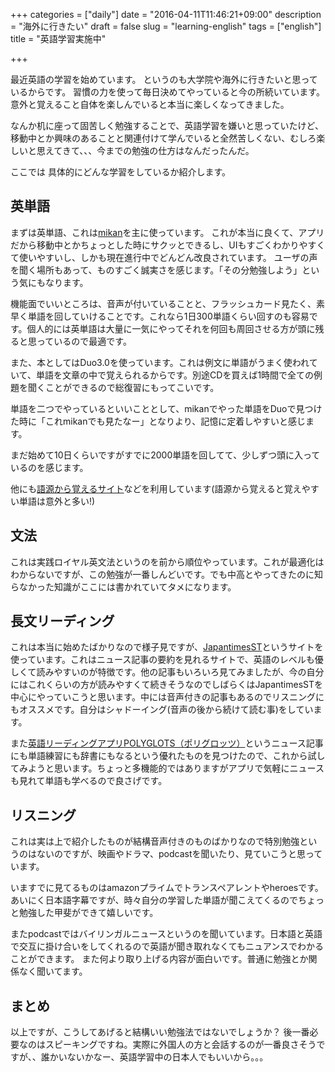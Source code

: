 +++
categories = ["daily"]
date = "2016-04-11T11:46:21+09:00"
description = "海外に行きたい"
draft = false
slug = "learning-english"
tags = ["english"]
title = "英語学習実施中"

+++

最近英語の学習を始めています。
というのも大学院や海外に行きたいと思っているからです。
習慣の力を使って毎日決めてやっていると今の所続いています。
意外と覚えること自体を楽しんでいると本当に楽しくなってきました。

なんか机に座って固苦しく勉強することで、英語学習を嫌いと思っていたけど、移動中とか興味のあることと関連付けて学んでいると全然苦しくない、むしろ楽しいと思えてきて、、、今までの勉強の仕方はなんだったんだ。

ここでは
具体的にどんな学習をしているか紹介します。

## 英単語
まずは英単語、これは[mikan](http://mikan.link/)を主に使っています。
これが本当に良くて、アプリだから移動中とかちょっとした時にサクッとできるし、UIもすごくわかりやすくて使いやすいし、しかも現在進行中でどんどん改良されています。
ユーザの声を聞く場所もあって、ものすごく誠実さを感じます。「その分勉強しよう」という気にもなります。

機能面でいいところは、音声が付いていることと、フラッシュカード見たく、素早く単語を回していけることです。これなら1日300単語くらい回すのも容易です。個人的には英単語は大量に一気にやってそれを何回も周回させる方が頭に残ると思っているので最適です。

また、本としてはDuo3.0を使っています。これは例文に単語がうまく使われていて、単語を文章の中で覚えられるからです。別途CDを買えば1時間で全ての例題を聞くことができるので総復習にもってこいです。

単語を二つでやっているといいこととして、mikanでやった単語をDuoで見つけた時に「これmikanでも見たなー」となりより、記憶に定着しやすいと感じます。

まだ始めて10日くらいですがすでに2000単語を回してて、少しずつ頭に入っているのを感じます。

他にも[語源から覚えるサイト](http://gogengo.me/)などを利用しています(語源から覚えると覚えやすい単語は意外と多い!)

## 文法
これは実践ロイヤル英文法というのを前から順位やっています。これが最適化はわからないですが、この勉強が一番しんどいです。でも中高とやってきたのに知らなかった知識がここには書かれていてタメになります。

## 長文リーディング
これは本当に始めたばかりなので様子見ですが、[JapantimesST](http://st.japantimes.co.jp/)というサイトを使っています。これはニュース記事の要約を見れるサイトで、英語のレベルも優しくて読みやすいのが特徴です。他の記事もいろいろ見てみましたが、今の自分にはこれくらいの方が読みやすくて続きそうなのでしばらくはJapantimesSTを中心にやっていこうと思います。中には音声付きの記事もあるのでリスニングにもオススメです。自分はシャドーイング(音声の後から続けて読む事)をしています。

また[英語リーディングアプリPOLYGLOTS（ポリグロッツ）](https://itunes.apple.com/jp/app/ying-yuridinguapuripolyglots/id877494771?mt=8&ign-mpt=uo%3D4)というニュース記事にも単語練習にも辞書にもなるという優れたものを見つけたので、これから試してみようと思います。ちょっと多機能的ではありますがアプリで気軽にニュースも見れて単語も学べるので良さげです。

## リスニング
これは実は上で紹介したものが結構音声付きのものばかりなので特別勉強というのはないのですが、映画やドラマ、podcastを聞いたり、見ていこうと思っています。

いますでに見てるものはamazonプライムでトランスペアレントやheroesです。あいにく日本語字幕ですが、時々自分の学習した単語が聞こえてくるのでちょっと勉強した甲斐ができて嬉しいです。

またpodcastではバイリンガルニュースというのを聞いています。日本語と英語で交互に掛け合いをしてくれるので英語が聞き取れなくてもニュアンスでわかることができます。
また何より取り上げる内容が面白いです。普通に勉強とか関係なく聞いてます。


## まとめ
以上ですが、こうしてあげると結構いい勉強法ではないでしょうか？
後一番必要なのはスピーキングですね。実際に外国人の方と会話するのが一番良さそうですが、、誰かいないかなー、英語学習中の日本人でもいいから。。。
